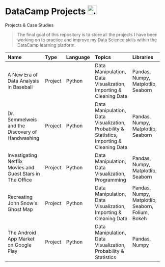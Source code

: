 # DataCamp Projects [<img alt="alt_text" width="30px" src="https://coursereport-s3-production.global.ssl.fastly.net/uploads/school/logo/244/original/Profile_Picture__3_.jpg" />](https://www.datacamp.com/)

Projects & Case Studies 



> The final goal of this repository is
> to store all the projects I have been working
> on to practice and improve my Data Science skills within the DataCamp learning platform.

| Name                    | Type    | Language         | Topics                          | Libraries |
| :----------------------- | :------- | :------------ |:------------------------------------|:---------|
| A New Era of Data Analysis in Baseball | Project | Python       | Data Manipulation, Data Visualization, Importing & Cleaning Data | Pandas, Numpy, Matplotlib, Seaborn |
| Dr. Semmelweis and the Discovery of Handwashing | Project | Python | Data Manipulation, Data Visualization, Probability & Statistics, Importing & Cleaning Data | Pandas, Numpy, Matplotlib, Seaborn |
| Investigating Netflix Movies and Guest Stars in The Office | Project | Python | Data Manipulation, Data Visualization, Programming | Pandas, Numpy, Matplotlib, Seaborn |
| Recreating John Snow's Ghost Map | Project | Python | Data Manipulation, Data Visualization, Importing & Cleaning Data | Pandas, Numpy, Matplotlib, Seaborn, Folium, Bokeh |
| The Android App Market on Google Play | Project | Python | Data Manipulation, Data Visualization, Probability & Statistics | Pandas, Numpy|


